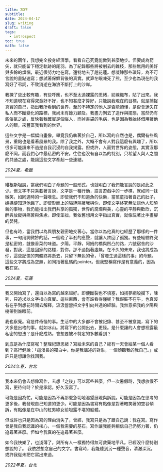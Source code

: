 ```yaml
---
title: 寫作
subtitle: 
date: 2024-04-17
slug: writing
draft: false
tags:
  - introspect
toc: true
math: false
---
```


未來的兩年，我想完全投身經濟學，看看自己究竟能做到甚麼地步。但要成為箭矢，就只能留下穩定軌跡的尾羽。為了紀錄那些將被削去的雜枝，那些無用的美好與多餘的煩惱，最近很努力地在寫，還特地去了趟花蓮。想凝鍊那些瑣碎，為不可言說的畫點速寫；想試著保鮮背後的真實。就算冬眠凍死了熊，至少也為現在的我寫好了弔詞，不致消逝在海浪不斷打上的沙岸。

我揀了些比較有趣，有些呼應，也不至太過裸露的思緒，紡線織布，貼了出來。我不知道現在寫得究竟好不好，也不知甚麼才算好，只能說我現在的目標，就是捕捉真實的自己，指出我所看到的世界，至於不特定的他人是否能讀懂，是否會迷失在私人而不斷變化的路標，我尚未有餘力顧及。我盡力剝去了造作與擺態，當然仍有些俗氣之處，反映著我確實是個俗人，而掉書袋的毛病，也是因為我始終借用著他人的眼，來豐富我看到的世界。

這些文字是一幅幅自畫像，畢竟我仍執著於自己，所以寫的自然也是，偶爾有些風景，重點也是看著風景的我。除了我之外，大概不會有人對我這麼有興趣了，所以很多可能讀來不過是自我沉浸的自我揭露。但或許，人面對世界的姿態，其實沒那麼不同，而我們心中最私密的不安，往往也沒有自以為的特別，只希望人與人之間的共通之處，能讓這些文字牽起一些連結。

*2024夏，希臘*

---

維根斯坦說，當我們明白了命題的一般形式，也就明白了我們能言說的是如此之少。但文字不只乘載著言說，文字是一種行動，語言遊戲中的一步棋，就如同一抹微笑，如同適時的一聲嘆息。即使我們不知道魚的快樂，當孩童指著自己的肚子，媽媽便知道他餓了。即使形而上的隔絕隔著我與你，即使文字終究無法讓他人知曉新的事物，我仍能指出我們共享的孤獨，世界的腐爛與美，心靈的平靜與歡欣，沉醉與放縱與痛苦與焦慮。即使笨拙，我依舊想用文字指出真實，就像玩著比手畫腳的嬰兒。

但也有時，當我們以為與朋友親密地交著心，當你以為他真的也經歷了那樣的一件事，一句用詞微妙的話，一個晚了半剎的應聲，就讓人跌回了孤獨。有些經驗終究是私密的，就像香菜的味道。夕陽，平靜，阿姆的橋與凹凸的路，六號宿舍的沙發，對我，這是回家的路標，對你，那不過指著虛無。在不久的未來，我也將成為你，這些記憶的肉體終將逝去，只留下無色的骨，「曾發生過這樣的事」的命題。這些文字將成為空無，如同指著亂碼的pointer。但我堅稱寫作是有意義的，因為我在寫。

*2024夏，花蓮*

---

我又開始寫了，還自以為寫的越來越好。即便斷裂也不填塞，如捕夢網般攔下，陳列，只追求以文字指向真實。這些東西，會有誰看得懂呢？我假裝不在乎，也真沒有在乎到想花時間去解釋，汲汲營營把文字引向共通的經驗。我無意把我的夕陽與樹帶到誰眼前。

我也察覺。寫是件奇怪的事。生活中的大多都不會被記錄、甚至不被意識，寫下的大多是出格的事，就如冰山。將寫下的公開出去，更怪。是什麼讓的人會想袒露最私密的想法？是什麼成熟，會想要被不特定的多數看到？

到底是為什麼寫呢？整理紀錄思緒？寫給未來的自己？總有一天會給某一個人看到？高行健說：「這漫長的獨白中，你是我講述的對象，一個傾聽我的我自己。」或許只是想讓你找回我。

*2024年春，台北*

---

我本來仍會去想像寫作，去想「之後」可以寫些甚麼。但一次暑假時，我想放假不寫，更待何時？於是承認，好久沒寫了。

可能是因為忙。可能是因為不再那麼急切地渴望展現與訴說。可能是因為在思考的更多後，我發現自己知道的更少。可能是因為書寫有點像是對著暗笑著的空谷傾訴，有點像是在中山的紅男綠女前坦露不堪的軀體。

但或許也只是因為寫的理由消失了。曾經，我寫只是為了跟自己說：我在寫。寫作曾是我自我認識的核心，一個我需要的基石。寫作讓我能夠相信自己仍努力著，仍追尋著甚麼。但如今我真的在追尋著甚麼。

如今我快樂了，也淺薄了，與所有人一樣獨特得無可救藥地平凡。已經沒什麼特別想說的了。
我依然想念自己的文字。書寫時，我能聽到另一種聲音，清澈深沉。或許我從未把它寫出來過。

*2022年夏，台北*

<!--more-->

